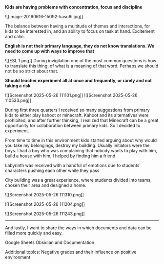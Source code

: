 
**Kids are having problems with concentration, focus and discipline**

![[image-20160616-15092-kaso6i.jpg]]

The balance between having a multitude of themes and interactions, for kids to be interested in, and an ability to focus on task at hand. Excitement and calm.

**English is not their primary language, they do not know translations. We need to come up with ways to improve that**

![[ESL 1.png]]
During invigilation one of the most common questions is how to translate this thing, of what is a meaning of that word. Perhaps we should not be so strict about that.

**Should teacher experiment all at once and frequently, or rarely and not taking a risk**

![[Screenshot 2025-05-26 111101.png]]
![[Screenshot 2025-05-26 110533.png]]

During first three quarters I received so many suggestions from primary kids to either play kahoot or minecraft. Kahoot and its alternatives were prohibited, and after further thinking, I realized that Minecraft can be a great opportunity for collaboration between primary kids. So I decided to experiment.

From time to time in this environment kids started arguing about why would you take my belongings, destroy my building. Usually initiators were the boys. I had a boy who was complaining that nobody wants to play with him, build a house with him, I helped by finding him a friend.

Labyrinth was received with a handful of emotions due to students' characters pushing each other while they pass

City building was a great experience, where students divided into teams, chosen their area and designed a home.

![[Screenshot 2025-05-26 111310.png]]

![[Screenshot 2025-05-26 111204.png]]

![[Screenshot 2025-05-26 111243.png]]

---

And lastly, I want to share the ways in which documents and data can be filled more quickly and easy.

Google Sheets
Obsidian and Documentation


Additional topics:
Negative grades and their influence on positive environment

